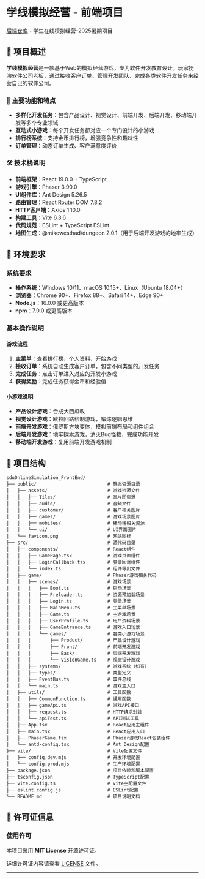 # 学线模拟经营 - 前端项目

[后端仓库](https://github.com/Hanserprpr/sduonline_simulation) - 学生在线模拟经营-2025暑期项目

## 📖 项目概述

**学线模拟经营**是一款基于Web的模拟经营游戏，专为软件开发教育设计。玩家扮演软件公司老板，通过接收客户订单、管理开发团队、完成各类软件开发任务来经营自己的软件公司。

### 🎯 主要功能和特点

- **多样化开发任务**：包含产品设计、视觉设计、前端开发、后端开发、移动端开发等多个专业领域
- **互动式小游戏**：每个开发任务都对应一个专门设计的小游戏
- **排行榜系统**：支持金币排行榜，增强竞争性和趣味性
- **订单管理**：动态订单生成、客户满意度评价

### 🛠️ 技术栈说明

- **前端框架**：React 19.0.0 + TypeScript
- **游戏引擎**：Phaser 3.90.0
- **UI组件库**：Ant Design 5.26.5
- **路由管理**：React Router DOM 7.8.2
- **HTTP客户端**：Axios 1.10.0
- **构建工具**：Vite 6.3.6
- **代码规范**：ESLint + TypeScript ESLint
- **地图生成**：@mikewesthad/dungeon 2.0.1（用于后端开发游戏的地牢生成）

## 🔧 环境要求

### 系统要求
- **操作系统**：Windows 10/11、macOS 10.15+、Linux（Ubuntu 18.04+）
- **浏览器**：Chrome 90+、Firefox 88+、Safari 14+、Edge 90+
- **Node.js**：16.0.0 或更高版本
- **npm**：7.0.0 或更高版本


### 基本操作说明

#### 游戏流程
1. **主菜单**：查看排行榜、个人资料、开始游戏
2. **接收订单**：系统自动生成客户订单，包含不同类型的开发任务
3. **完成任务**：点击订单进入对应的开发小游戏
4. **获得奖励**：完成任务获得金币和经验值

#### 小游戏说明
- **产品设计游戏**：合成大西瓜改
- **视觉设计游戏**：欧拉回路绘制游戏，锻炼逻辑思维
- **前端开发游戏**：俄罗斯方块变体，模拟前端布局和组件组合
- **后端开发游戏**：地牢探索游戏，消灭Bug怪物，完成功能开发
- **移动端开发游戏**：复用前端开发游戏机制

## 📁 项目结构

```
sduOnlineSimulation_FrontEnd/
├── public/                          # 静态资源目录
│   ├── assets/                      # 游戏资源文件
│   │   ├── Tiles/                   # 瓦片图资源
│   │   ├── audio/                   # 音频文件
│   │   ├── customer/                # 客户相关图片
│   │   ├── games/                   # 游戏场景图片
│   │   ├── mobiles/                 # 移动端相关资源
│   │   └── ui/                      # UI界面图片
│   └── favicon.png                  # 网站图标
├── src/                             # 源代码目录
│   ├── components/                  # React组件
│   │   ├── GamePage.tsx             # 游戏页面组件
│   │   ├── LoginCallback.tsx        # 登录回调组件
│   │   └── index.ts                 # 组件导出文件
│   ├── game/                        # Phaser游戏相关代码
│   │   ├── scenes/                  # 游戏场景
│   │   │   ├── Boot.ts              # 启动场景
│   │   │   ├── Preloader.ts         # 资源预加载场景
│   │   │   ├── Login.ts             # 登录场景
│   │   │   ├── MainMenu.ts          # 主菜单场景
│   │   │   ├── Game.ts              # 主游戏场景
│   │   │   ├── UserProfile.ts       # 用户资料场景
│   │   │   ├── GameEntrance.ts      # 游戏入口场景
│   │   │   └── games/               # 各类小游戏场景
│   │   │       ├── Product/         # 产品设计游戏
│   │   │       ├── Front/           # 前端开发游戏
│   │   │       ├── Back/            # 后端开发游戏
│   │   │       └── VisionGame.ts    # 视觉设计游戏
│   │   ├── systems/                 # 游戏系统（如有）
│   │   ├── types/                   # 类型定义
│   │   ├── EventBus.ts              # 事件总线
│   │   └── main.ts                  # 游戏主入口
│   ├── utils/                       # 工具函数
│   │   ├── CommonFunction.ts        # 通用函数
│   │   ├── gameApi.ts               # 游戏API接口
│   │   ├── request.ts               # HTTP请求封装
│   │   └── apiTest.ts               # API测试工具
│   ├── App.tsx                      # React应用主组件
│   ├── main.tsx                     # React应用入口
│   ├── PhaserGame.tsx               # Phaser游戏React包装组件
│   └── antd-config.tsx              # Ant Design配置
├── vite/                            # Vite配置文件
│   ├── config.dev.mjs               # 开发环境配置
│   └── config.prod.mjs              # 生产环境配置
├── package.json                     # 项目依赖和脚本配置
├── tsconfig.json                    # TypeScript配置
├── vite.config.ts                   # Vite主配置文件
├── eslint.config.js                 # ESLint配置
└── README.md                        # 项目说明文档
```

## 📄 许可证信息
### 使用许可
本项目采用 **MIT License** 开源许可证。

详细许可证内容请查看 [LICENSE](./LICENSE) 文件。

---
